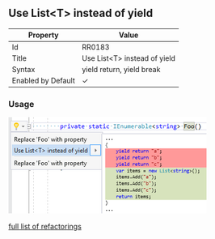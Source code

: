 ## Use List\<T> instead of yield

| Property           | Value                         |
| ------------------ | ----------------------------- |
| Id                 | RR0183                        |
| Title              | Use List\<T> instead of yield |
| Syntax             | yield return, yield break     |
| Enabled by Default | &#x2713;                      |

### Usage

![Use List\<T\> instead of yield](../../images/refactorings/UseListInsteadOfYield.png)

[full list of refactorings](Refactorings.md)